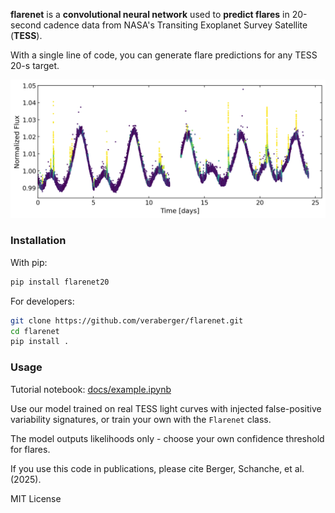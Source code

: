 **flarenet** is a **convolutional neural network** used to **predict flares** in 20-second cadence data from NASA's Transiting Exoplanet Survey Satellite (**TESS**).

With a single line of code, you can generate flare predictions for any TESS 20-s target.

![Output predictions](figures/aumic_preds.png)

### Installation
With pip:
```bash
pip install flarenet20
```

For developers:
```bash
git clone https://github.com/veraberger/flarenet.git
cd flarenet
pip install .
```

### Usage
Tutorial notebook: [docs/example.ipynb](docs/example.ipynb)

Use our model trained on real TESS light curves with injected false-positive variability signatures, or train your own with the ```Flarenet``` class.

The model outputs likelihoods only - choose your own confidence threshold for flares.

If you use this code in publications, please cite Berger, Schanche, et al. (2025).

MIT License
